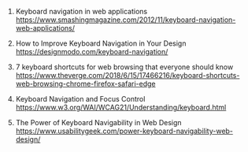 

1. Keyboard navigation in web applications
https://www.smashingmagazine.com/2012/11/keyboard-navigation-web-applications/

2. How to Improve Keyboard Navigation in Your Design
https://designmodo.com/keyboard-navigation/

3. 7 keyboard shortcuts for web browsing that everyone should know
https://www.theverge.com/2018/6/15/17466216/keyboard-shortcuts-web-browsing-chrome-firefox-safari-edge

4. Keyboard Navigation and Focus Control
https://www.w3.org/WAI/WCAG21/Understanding/keyboard.html

5. The Power of Keyboard Navigability in Web Design
https://www.usabilitygeek.com/power-keyboard-navigability-web-design/